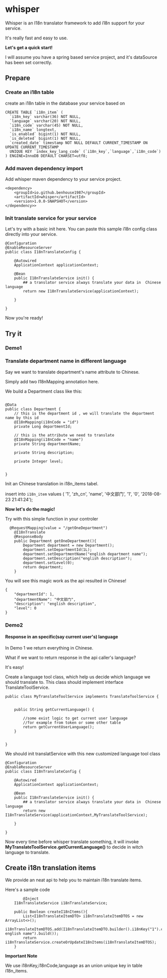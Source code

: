 # whisper
Whisper is an I18n translator framework to add i18n support for your service.

It's really fast and easy to use.

**Let's get a quick start!**

I will assume you have a spring based service project, and it's dataSource has been set correctly.


## Prepare
### Create an i18n table
create an i18n table in the database your service based on

```
CREATE TABLE `i18n_item` (
  `i18n_key` varchar(36) NOT NULL,
  `language` varchar(20) NOT NULL,
  `i18n_code` varchar(45) NOT NULL,
  `i18n_name` longtext,
  `is_enabled` bigint(1) NOT NULL,
  `is_deleted` bigint(1) NOT NULL,
  `created_date` timestamp NOT NULL DEFAULT CURRENT_TIMESTAMP ON UPDATE CURRENT_TIMESTAMP
  UNIQUE KEY `index_key_lang_code` (`i18n_key`,`language`,`i18n_code`)
) ENGINE=InnoDB DEFAULT CHARSET=utf8;

```
### Add maven dependency import
Add whisper maven dependency to your service project.
```
<dependency>
    <groupId>io.github.benhouse1987</groupId>
    <artifactId>whisper</artifactId>
    <version>1.0.0-SNAPSHOT</version>
</dependency>>
```

### Init translate service for your service
Let's try with a basic init here. You can paste this sample i18n config class directly into your service.
```
@Configuration
@EnableResourceServer
public class I18nTranslateConfig {

    @Autowired
    ApplicationContext applicationContext;

    @Bean
    public I18nTranslateService init() {
        ## a translator service always translate your data in  Chinese language
        return new I18nTranslateService(applicationContext);

    }

}
```

Now you're ready!


## Try it
### Demo1 
### Translate department name in different language
Say we want to translate department's name attribute to Chinese.

Simply add two I18nMapping annotation here.

We build a Department class like this:



```

@Data
public class Department {
    // this is the department id , we will translate the department name by this id
    @I18nMapping(i18nCode = "id")
    private Long departmentId;
    
    // this is the attribute we need to translate
    @I18nMapping(i18nCode = "name")
    private String departmentName;

    private String description;
    
    private Integer level;
    
    
}

```


Init an Chinese translation in i18n_items tabel.

insert into `i18n_item`  values ( '1', 'zh_cn', 'name', '中文部门', '1', '0', '2018-08-23 21:41:24');



**Now let's do the magic!**


Try with this simple function in your controler
```
  @RequestMapping(value = "/getOneDepartment")
    @I18nTranslate
    @ResponseBody
    public Department getOneDepartment(){
        Department department = new Department();
        department.setDepartmentId(1L);
        department.setDepartmentName("english department name");
        department.setDescription("english description");
        department.setLevel(0);
        return department;
    }
```


You will see this magic work as the api resulted in Chinese!
```
{
    "departmentId": 1,
    "departmentName": "中文部门",
    "description": "english description",
    "level": 0
}
```

### Demo2
#### Response in an specific(say current user's)  language
In Demo 1 we return everything in Chinese.

What if we want to return response in the api caller's language?

It's easy!

Create a language tool class, which help us decide which language we should translate to.
This class should implement interface TranslateToolService.

```
public class MyTranslateToolService implements TranslateToolService {


    public String getCurrentLanguage() {

        //some exist logic to get current user language
        //for example from token or some other table
        return getCurrentUserLanguage();
    }


}

```

We should init translatService with this new customized language tool class

```
@Configuration
@EnableResourceServer
public class I18nTranslateConfig {

    @Autowired
    ApplicationContext applicationContext;

    @Bean
    public I18nTranslateService init() {
        ## a translator service always translate your data in  Chinese language
        return new I18nTranslateService(applicationContext,MyTranslateToolService);

    }

}
```


Now every time before whisper translate something, it  will invoke **MyTranslateToolService.getCurrentLanguage()** to decide in witch language to translate.

## Create i18n translation items
We provide an neat api to help you to maintain i18n translate items.

Here's a sample code
```
        @Inject
	I18nTranslateService i18nTranslateService;

	public Boolean createI18nItems(){
		List<I18nTranslateItemDTO> i18nTranslateItemDTOS = new ArrayList<>();
		i18nTranslateItemDTOS.add(I18nTranslateItemDTO.builder().i18nKey("1").code("name").language("en").name("department english name").build());
		return i18nTranslateService.createOrUpdateI18nItems(i18nTranslateItemDTOS);
	}
``` 

**Important Note**

We use i18nKey,i18nCode,language as an union unique key in table i18n_items.
